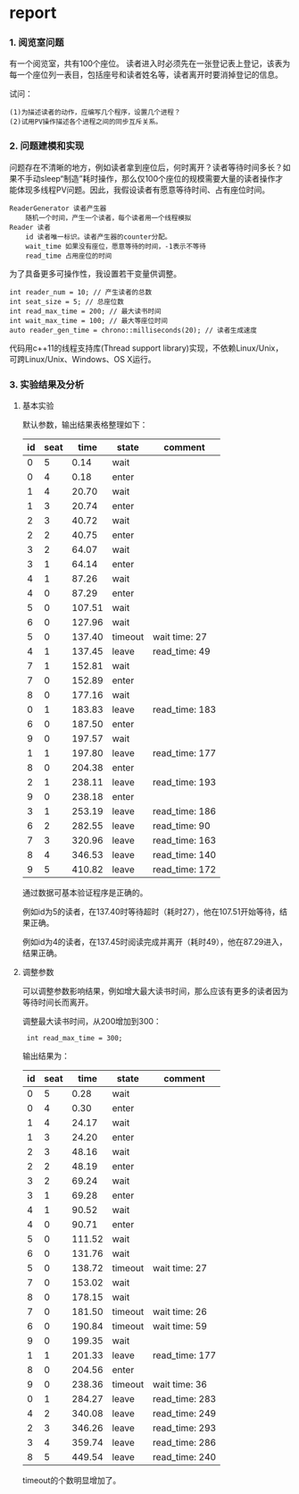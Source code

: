 # report

### 1. 阅览室问题

有一个阅览室，共有100个座位。
读者进入时必须先在一张登记表上登记，该表为每一个座位列一表目，包括座号和读者姓名等，读者离开时要消掉登记的信息。

试问：

	(1)为描述读者的动作，应编写几个程序，设置几个进程？
	(2)试用PV操作描述各个进程之间的同步互斥关系。

### 2. 问题建模和实现

问题存在不清晰的地方，例如读者拿到座位后，何时离开？读者等待时间多长？如果不手动sleep“制造”耗时操作，那么仅100个座位的规模需要大量的读者操作才能体现多线程PV问题。因此，我假设读者有愿意等待时间、占有座位时间。

	ReaderGenerator 读者产生器
		随机一个时间，产生一个读者，每个读者用一个线程模拟
	Reader 读者
		id 读者唯一标识。读者产生器的counter分配。
		wait_time 如果没有座位，愿意等待的时间，-1表示不等待
		read_time 占用座位的时间

为了具备更多可操作性，我设置若干变量供调整。

	int reader_num = 10; // 产生读者的总数
	int seat_size = 5; // 总座位数
	int read_max_time = 200; // 最大读书时间
	int wait_max_time = 100; // 最大等座位时间
	auto reader_gen_time = chrono::milliseconds(20); // 读者生成速度

代码用c++11的线程支持库(Thread support library)实现，不依赖Linux/Unix，可跨Linux/Unix、Windows、OS X运行。

### 3. 实验结果及分析

1. 基本实验

	默认参数，输出结果表格整理如下：
	
	|id|seat|time|state|comment|
	|---|---|---|---|---|
	|0|5|0.14|wait|
	|0|4|0.18|enter|
	|1|4|20.70|wait|
	|1|3|20.74|enter|
	|2|3|40.72|wait|
	|2|2|40.75|enter|
	|3|2|64.07|wait|
	|3|1|64.14|enter|
	|4|1|87.26|wait|
	|4|0|87.29|enter|
	|5|0|107.51|wait|
	|6|0|127.96|wait|
	|5|0|137.40|timeout|wait time: 27|
	|4|1|137.45|leave|read_time: 49|
	|7|1|152.81|wait|
	|7|0|152.89|enter|
	|8|0|177.16|wait|
	|0|1|183.83|leave|read_time: 183|
	|6|0|187.50|enter|
	|9|0|197.57|wait|
	|1|1|197.80|leave|read_time: 177|
	|8|0|204.38|enter|
	|2|1|238.11|leave|read_time: 193|
	|9|0|238.18|enter|
	|3|1|253.19|leave|read_time: 186|
	|6|2|282.55|leave|read_time: 90|
	|7|3|320.96|leave|read_time: 163|
	|8|4|346.53|leave|read_time: 140|
	|9|5|410.82|leave|read_time: 172|
	
	通过数据可基本验证程序是正确的。
	
	例如id为5的读者，在137.40时等待超时（耗时27），他在107.51开始等待，结果正确。
	
	例如id为4的读者，在137.45时阅读完成并离开（耗时49），他在87.29进入，结果正确。

2. 调整参数

	可以调整参数影响结果，例如增大最大读书时间，那么应该有更多的读者因为等待时间长而离开。
	
	调整最大读书时间，从200增加到300：
		
		int read_max_time = 300; 
	
	输出结果为：
	
	|id|seat|time|state|comment|
	|---|---|---|---|---|
	|0|5|0.28|wait|
	|0|4|0.30|enter|
	|1|4|24.17|wait|
	|1|3|24.20|enter|
	|2|3|48.16|wait|
	|2|2|48.19|enter|
	|3|2|69.24|wait|
	|3|1|69.28|enter|
	|4|1|90.52|wait|
	|4|0|90.71|enter|
	|5|0|111.52|wait|
	|6|0|131.76|wait|
	|5|0|138.72|timeout|wait time: 27|
	|7|0|153.02|wait|
	|8|0|178.15|wait|
	|7|0|181.50|timeout|wait time: 26|
	|6|0|190.84|timeout|wait time: 59|
	|9|0|199.35|wait|
	|1|1|201.33|leave|read_time: 177|
	|8|0|204.56|enter|
	|9|0|238.36|timeout|wait time: 36|
	|0|1|284.27|leave|read_time: 283|
	|4|2|340.08|leave|read_time: 249|
	|2|3|346.26|leave|read_time: 293|
	|3|4|359.74|leave|read_time: 286|
	|8|5|449.54|leave|read_time: 240|
	
	timeout的个数明显增加了。
